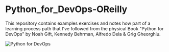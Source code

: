 # Python_for_DevOps-OReilly
This repository contains examples exercises and notes how part of a  learning process path that I've followed from the physical Book "Python for DevOps" by Noah Gift, Kennedy Behrman, Alfredo Dela &amp; Grig Gheorghiu.

![Python for DevOps](https://github.com/CbashML/Python_for_DevOps_OReilly/blob/description/resources/DevOps_4_Python_OReilly.jpg?raw=true "Python For DevOps - OReilly")

